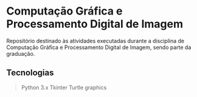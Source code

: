 # Computação Gráfica e Processamento Digital de Imagem

Repositório destinado às atividades executadas durante a disciplina de Computação Gráfica e Processamento Digital de Imagem, sendo parte da graduação.

## Tecnologias

> Python 3.x
> Tkinter
> Turtle graphics